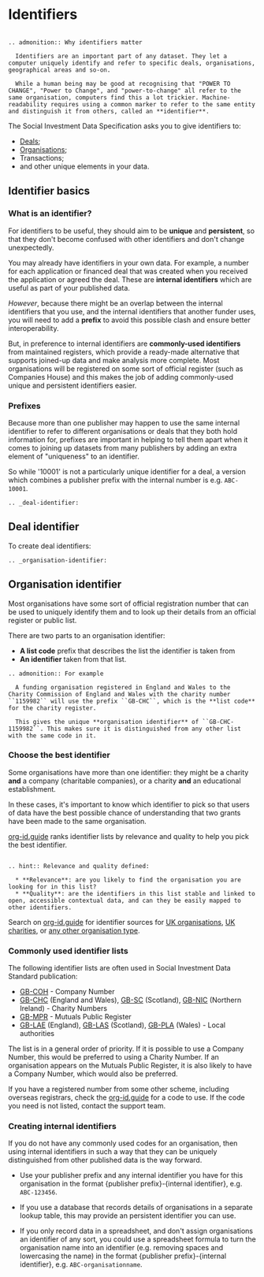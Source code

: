 # Identifiers

```eval_rst

.. admonition:: Why identifiers matter

  Identifiers are an important part of any dataset. They let a computer uniquely identify and refer to specific deals, organisations, geographical areas and so-on.

  While a human being may be good at recognising that "POWER TO CHANGE", "Power to Change", and "power-to-change" all refer to the same organisation, computers find this a lot trickier. Machine-readability requires using a common marker to refer to the same entity and distinguish it from others, called an **identifier**.

```

The Social Investment Data Specification asks you to give identifiers to:

* [Deals](deal-identifier);  
* [Organisations](organisation-identifier);  
* Transactions;  
* and other unique elements in your data.  

## Identifier basics
### What is an identifier?
For identifiers to be useful, they should aim to be **unique** and **persistent**, so that they don't become confused with other identifiers and don't change unexpectedly.

You may already have identifiers in your own data. For example, a number for each application or financed deal that was created when you received the application or agreed the deal. These are **internal identifiers** which are useful as part of your published data.

*However*, because there might be an overlap between the internal identifiers that you use, and the internal identifiers that another funder uses, you will need to add a **prefix** to avoid this possible clash and ensure better interoperability.

But, in preference to internal identifiers are **commonly-used identifiers** from maintained registers, which provide a ready-made alternative that supports joined-up data and make analysis more complete. Most organisations will be registered on some sort of official register (such as Companies House) and this makes the job of adding commonly-used unique and persistent identifiers easier.

### Prefixes
Because more than one publisher may happen to use the same internal identifier to refer to different organisations or deals that they both hold information for, prefixes are important in helping to tell them apart when it comes to joining up datasets from many publishers by adding an extra element of "uniqueness" to an identifier.

So while '10001' is not a particularly unique identifier for a deal, a version which combines a publisher prefix with the internal number is e.g. ``ABC-10001``.

```eval_rst
.. _deal-identifier:
```
## Deal identifier
To create deal identifiers:

```eval_rst
.. _organisation-identifier:
```
## Organisation identifier
Most organisations have some sort of official registration number that can be used to uniquely identify them and to look up their details from an official register or public list.

There are two parts to an organisation identifier:

* **A list code** prefix that describes the list the identifier is taken from
* **An identifier** taken from that list.

```eval_rst
.. admonition:: For example

  A funding organisation registered in England and Wales to the Charity Commission of England and Wales with the charity number ``1159982`` will use the prefix ``GB-CHC``, which is the **list code** for the charity register.

  This gives the unique **organisation identifier** of ``GB-CHC-1159982``. This makes sure it is distinguished from any other list with the same code in it.
```

### Choose the best identifier
Some organisations have more than one identifier: they might be a charity **and** a company (charitable companies), or a charity **and** an educational establishment.

In these cases, it's important to know which identifier to pick so that users of data have the best possible chance of understanding that two grants have been made to the same organisation.

[org-id.guide](http://org-id.guide) ranks identifier lists by relevance and quality to help you pick the best identifier.

```eval_rst

.. hint:: Relevance and quality defined:

  * **Relevance**: are you likely to find the organisation you are looking for in this list?
  * **Quality**: are the identifiers in this list stable and linked to open, accessible contextual data, and can they be easily mapped to other identifiers.
```

Search on [org-id.guide](http://org-id.guide) for identifier sources for [UK organisations](http://org-id.guide/?structure=&coverage=GB&subnational=&sector=), [UK charities](http://org-id.guide/?structure=charity&coverage=GB&sector=), or [any other organisation type](http://org-id.guide/).

### Commonly used identifier lists
The following identifier lists are often used in Social Investment Data Standard publication:
* [GB-COH](http://org-id.guide/list/GB-COH) - Company Number
* [GB-CHC](http://org-id.guide/list/GB-CHC) (England and Wales), [GB-SC](http://org-id.guide/list/GB-SC) (Scotland), [GB-NIC](http://org-id.guide/list/GB-NIC) (Northern Ireland) - Charity Numbers
* [GB-MPR](http://org-id.guide/list/GB-MPR) - Mutuals Public Register
* [GB-LAE](http://org-id.guide/list/GB-LAE) (England), [GB-LAS](http://org-id.guide/list/GB-LAS) (Scotland), [GB-PLA](http://org-id.guide/list/GB-PLA) (Wales)  - Local authorities

The list is in a general order of priority. If it is possible to use a Company Number, this would be preferred to using a Charity Number. If an organisation appears on the Mutuals Public Register, it is also likely to have a Company Number, which would also be preferred.

If you have a registered number from some other scheme, including overseas registrars, check the [org-id.guide](http://org-id.guide/) for a code to use. If the code you need is not listed, contact the support team.

### Creating internal identifiers
If you do not have any commonly used codes for an organisation, then using internal identifiers in such a way that they can be uniquely distinguished from other published data is the way forward.

* Use your publisher prefix and any internal identifier you have for this organisation in the format {publisher prefix}-{internal identifier}, e.g. `ABC-123456`.

* If you use a database that records details of organisations in a separate lookup table, this may provide an persistent identifier you can use.

* If you only record data in a spreadsheet, and don't assign organisations an identifier of any sort, you could use a spreadsheet formula to turn the organisation name into an identifier (e.g. removing spaces and lowercasing the name) in the format {publisher prefix}-{internal identifier}, e.g. `ABC-organisationname`.
